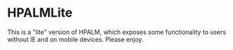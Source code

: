 HPALMLite
=========

This is a "lite" version of HPALM, which exposes some functionality to users without IE and on mobile devices.  Please enjoy.
